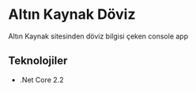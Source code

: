 ﻿# Altın Kaynak Döviz
Altın Kaynak sitesinden döviz bilgisi çeken console app

## Teknolojiler
- .Net Core 2.2